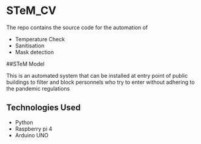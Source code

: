 # STeM_CV

The repo contains the source code for the automation of 
- Temperature Check
- Sanitisation
- Mask detection 

##STeM Model

This is an automated system that can be installed at entry point of public buildings to filter and block personnels who try to enter without adhering to the pandemic regulations

## Technologies Used
- Python 
- Raspberry pi 4
- Arduino UNO

